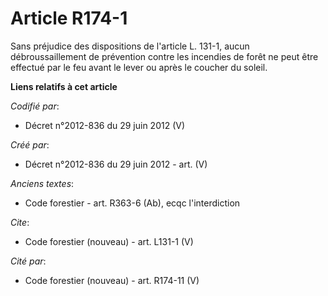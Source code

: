 # Article R174-1

Sans préjudice des dispositions de l'article L. 131-1, aucun débroussaillement de prévention contre les incendies de forêt ne
peut être effectué par le feu avant le lever ou après le coucher du soleil.

**Liens relatifs à cet article**

_Codifié par_:

  - Décret n°2012-836 du 29 juin 2012 (V)

_Créé par_:

  - Décret n°2012-836 du 29 juin 2012 - art. (V)

_Anciens textes_:

  - Code forestier - art. R363-6 (Ab), ecqc l'interdiction

_Cite_:

  - Code forestier (nouveau) - art. L131-1 (V)

_Cité par_:

  - Code forestier (nouveau) - art. R174-11 (V)
